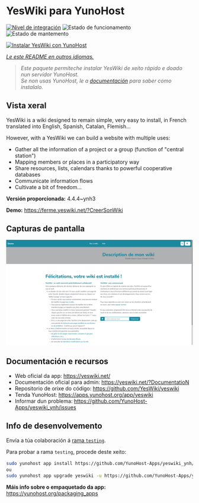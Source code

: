 <!--
NOTA: Este README foi creado automáticamente por <https://github.com/YunoHost/apps/tree/master/tools/readme_generator>
NON debe editarse manualmente.
-->

# YesWiki para YunoHost

[![Nivel de integración](https://dash.yunohost.org/integration/yeswiki.svg)](https://dash.yunohost.org/appci/app/yeswiki) ![Estado de funcionamento](https://ci-apps.yunohost.org/ci/badges/yeswiki.status.svg) ![Estado de mantemento](https://ci-apps.yunohost.org/ci/badges/yeswiki.maintain.svg)

[![Instalar YesWiki con YunoHost](https://install-app.yunohost.org/install-with-yunohost.svg)](https://install-app.yunohost.org/?app=yeswiki)

*[Le este README en outros idiomas.](./ALL_README.md)*

> *Este paquete permíteche instalar YesWiki de xeito rápido e doado nun servidor YunoHost.*  
> *Se non usas YunoHost, le a [documentación](https://yunohost.org/install) para saber como instalalo.*

## Vista xeral

YesWiki is a wiki designed to remain simple, very easy to install, in French translated into English, Spanish, Catalan, Flemish...

However, with a YesWiki we can build a website with multiple uses:
- Gather all the information of a project or a group (function of "central station")
- Mapping members or places in a participatory way
- Share resources, lists, calendars thanks to powerful cooperative databases
- Communicate information flows
- Cultivate a bit of freedom...


**Versión proporcionada:** 4.4.4~ynh3

**Demo:** <https://ferme.yeswiki.net/?CreerSonWiki>

## Capturas de pantalla

![Captura de pantalla de YesWiki](./doc/screenshots/yeswiki_screenshots.png)

## Documentación e recursos

- Web oficial da app: <https://yeswiki.net/>
- Documentación oficial para admin: <https://yeswiki.net/?DocumentatioN>
- Repositorio de orixe do código: <https://github.com/YesWiki/yeswiki>
- Tenda YunoHost: <https://apps.yunohost.org/app/yeswiki>
- Informar dun problema: <https://github.com/YunoHost-Apps/yeswiki_ynh/issues>

## Info de desenvolvemento

Envía a túa colaboración á [rama `testing`](https://github.com/YunoHost-Apps/yeswiki_ynh/tree/testing).

Para probar a rama `testing`, procede deste xeito:

```bash
sudo yunohost app install https://github.com/YunoHost-Apps/yeswiki_ynh/tree/testing --debug
ou
sudo yunohost app upgrade yeswiki -u https://github.com/YunoHost-Apps/yeswiki_ynh/tree/testing --debug
```

**Máis info sobre o empaquetado da app:** <https://yunohost.org/packaging_apps>
